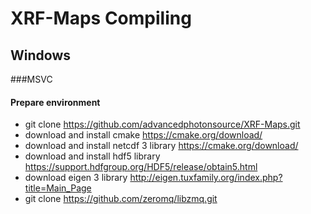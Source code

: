 # XRF-Maps Compiling
## Windows
###MSVC

#### Prepare environment
* git clone https://github.com/advancedphotonsource/XRF-Maps.git
* download and install cmake https://cmake.org/download/ 
* download and install netcdf 3 library https://cmake.org/download/
* download and install hdf5 library https://support.hdfgroup.org/HDF5/release/obtain5.html
* download eigen 3 library http://eigen.tuxfamily.org/index.php?title=Main_Page
* git clone https://github.com/zeromq/libzmq.git
